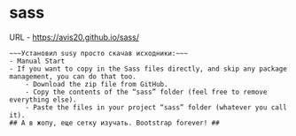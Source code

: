 # sass
URL - https://avis20.github.io/sass/   
~~~Пример верстки на sass, с сеткой susy~~~  
~~~Установил susy просто скачав исходники:~~~
- Manual Start  
- If you want to copy in the Sass files directly, and skip any package management, you can do that too.  
    - Download the zip file from GitHub.
    - Copy the contents of the “sass” folder (feel free to remove everything else).
    - Paste the files in your project “sass” folder (whatever you call it).   
## А в жопу, еще сетку изучать. Bootstrap forever! ##

